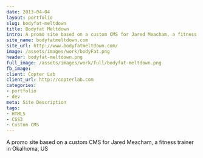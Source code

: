 ```yaml
---
date: 2013-04-04
layout: portfolio
slug: bodyfat-meltdown
title: Bodyfat Meltdown
intro: A promo site based on a custom CMS for Jared Meacham, a fitness trainer in Okalhoma, US
site_name: bodyfatmeltdown.com
site_url: http://www.bodyfatmeltdown.com/
image: /assets/images/work/bodyFat.png
header: bodyfat-meltdown.png
full_image: /assets/images/work/full/bodyfat-meltdown.png
fb_image:
client: Copter Lab
client_url: http://copterlab.com
categories:
- portfolio
- dev
meta: Site Description
tags:
- HTML5
- CSS3
- Custom CMS
---
```


A promo site based on a custom CMS for Jared Meacham, a fitness trainer in Okalhoma, US